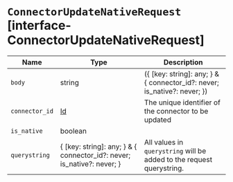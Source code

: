 # `ConnectorUpdateNativeRequest` [interface-ConnectorUpdateNativeRequest]

| Name | Type | Description |
| - | - | - |
| `body` | string | ({ [key: string]: any; } & { connector_id?: never; is_native?: never; }) | All values in `body` will be added to the request body. |
| `connector_id` | [Id](./Id.md) | The unique identifier of the connector to be updated |
| `is_native` | boolean | &nbsp; |
| `querystring` | { [key: string]: any; } & { connector_id?: never; is_native?: never; } | All values in `querystring` will be added to the request querystring. |
